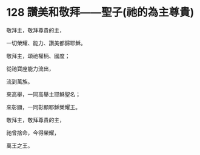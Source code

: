 # 128 讚美和敬拜——聖子(祂的為主尊貴)

敬拜主，敬拜尊貴的主，

一切榮耀、能力、讚美都歸耶穌。

敬拜主，頌祂權柄、國度；

從祂寶座能力流出，

流到萬族。

來高舉，一同高舉主耶穌聖名；

來彰顯，一同彰顯耶穌榮耀王。

敬拜主，敬拜尊貴的主，

祂曾捨命，今得榮耀，

萬王之王。

